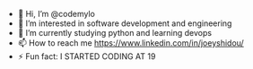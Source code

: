 - 👋 Hi, I’m @codemylo
- 👀 I’m interested in software development and engineering 
- 🌱 I’m currently studying python and learning devops
- 📫 How to reach me https://www.linkedin.com/in/joeyshidou/
- ⚡ Fun fact: I STARTED CODING AT 19

<!---
codemylo/codemylo is a ✨ special ✨ repository because its `README.md` (this file) appears on your GitHub profile.
You can click the Preview link to take a look at your changes.
--->
